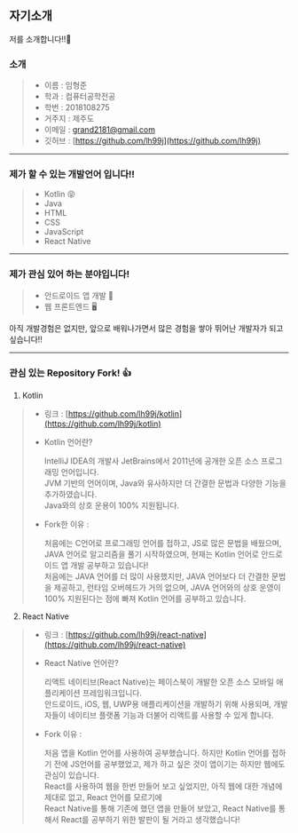 ## 자기소개

저를 소개합니다!!🫣

### 소개
> + 이름 : 임형준
> + 학과 : 컴퓨터공학전공
> + 학번 : 2018108275
> + 거주지 : 제주도
> + 이메일 : grand2181@gmail.com
> + 깃허브 : [https://github.com/lh99j](https://github.com/lh99j)

---

### 제가 할 수 있는 개발언어 입니다!!

> + Kotlin 😝
> + Java
> + HTML
> + CSS
> + JavaScript
> + React Native

---

### 제가 관심 있어 하는 분야입니다!

> + 안드로이드 앱 개발 📱
> + 웹 프론트엔드 🖥

 아직 개발경험은 없지만, 앞으로 배워나가면서 많은 경험을 쌓아 뛰어난 개발자가 되고 싶습니다!!

---

### 관심 있는 Repository Fork! 👍

1. Kotlin

> + 링크 : [https://github.com/lh99j/kotlin](https://github.com/lh99j/kotlin)
>
> + Kotlin 언어란? 
>
>   IntelliJ IDEA의 개발사 JetBrains에서 2011년에 공개한 오픈 소스 프로그래밍 언어입니다.
>  <Br> JVM 기반의 언어이며, Java와 유사하지만 더 간결한 문법과 다양한 기능을 추가하였습니다. 
>  <Br> Java와의 상호 운용이 100% 지원됩니다.
>
> + Fork한 이유 : 
>
>   처음에는 C언어로 프로그래밍 언어를 접하고, JS로 많은 문법을 배웠으며, JAVA 언어로 알고리즘을 풀기 시작하였으며, 현재는 Kotlin 언어로 안드로이드 앱 개발 공부하고 있습니다!
> <Br>  처음에는 JAVA 언어를 더 많이 사용했지만, JAVA 언어보다 더 간결한 문법을 제공하고, 런타임 오버헤드가 거의 없으며, JAVA 언어와의 상호 운영이 100% 지원된다는 점에 빠져 Kotlin 언어를 공부하고 있습니다.
 
2. React Native
> + 링크 : [https://github.com/lh99j/react-native](https://github.com/lh99j/react-native)
>
> + React Native 언어란?
>
>   리액트 네이티브(React Native)는 페이스북이 개발한 오픈 소스 모바일 애플리케이션 프레임워크입니다. 
> <Br> 안드로이드, iOS, 웹, UWP용 애플리케이션을 개발하기 위해 사용되며, 개발자들이 네이티브 플랫폼 기능과 더불어 리액트를 사용할 수 있게 합니다.
>
> + Fork 이유 : 
>
>   처음 앱을 Kotlin 언어를 사용하여 공부했습니다. 하지만 Kotlin 언어를 접하기 전에 JS언어를 공부했었고, 제가 하고 싶은 것이 앱이기는 하지만 웹에도 관심이 있습니다.
> <Br> React를 사용하여 웹을 한번 만들어 보고 싶었지만, 아직 웹에 대한 개념에 제대로 없고, React 언어를 모르기에 
> <Br> React Native를 통해 기존에 했던 앱을 만들어 보았고, React Native를 통해서 React를 공부하기 위한 발판이 될 거라고 생각했습니다!
